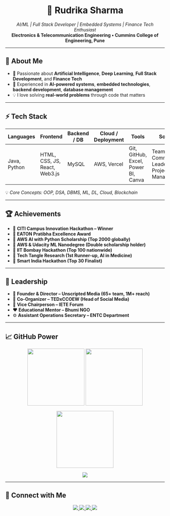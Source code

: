 <h1 align="center">🚀 Rudrika Sharma</h1>

<p align="center">
  <em>AI/ML | Full Stack Developer | Embedded Systems | Finance Tech Enthusiast</em><br>
  <strong>Electronics & Telecommunication Engineering • Cummins College of Engineering, Pune</strong>
</p>

---

## 🧠 About Me

- 🚀 Passionate about **Artificial Intelligence**, **Deep Learning**, **Full Stack Development**, and **Finance Tech**
- 🔬 Experienced in **AI-powered systems**, **embedded technologies**, **backend development**, **database management**
- 💡 I love solving **real-world problems** through code that matters

---

## ⚡ Tech Stack

| Languages | Frontend | Backend / DB | Cloud / Deployment | Tools | Soft Skills |
|------------|-----------|--------------|-------------------|-------|-------------|
| Java, Python | HTML, CSS, JS, React, Web3.js | MySQL | AWS, Vercel | Git, GitHub, Excel, Power BI, Canva | Teamwork, Communication, Leadership, Project Management |

💡 *Core Concepts: OOP, DSA, DBMS, ML, DL, Cloud, Blockchain*

---

## 🏆 Achievements

- 🥇 **CITI Campus Innovation Hackathon – Winner**
- 🥇 **EATON Pratibha Excellence Award**
- 🥇 **AWS AI with Python Scholarship (Top 2000 globally)**
- 🥇 **AWS & Udacity ML Nanodegree (Double scholarship holder)**
- 🥇 **IIT Bombay Hackathon (Top 100 nationwide)**
- 🥇 **Tech Tangle Research (1st Runner-up, AI in Medicine)**
- 🥇 **Smart India Hackathon (Top 30 Finalist)**

---

## 👑 Leadership

- 🎥 **Founder & Director – Unscripted Media (65+ team, 1M+ reach)**  
- 🎤 **Co-Organizer – TEDxCCOEW (Head of Social Media)**  
- 📡 **Vice Chairperson – IETE Forum**  
- ❤️ **Educational Mentor – Bhumi NGO**  
- ⚙️ **Assistant Operations Secretary – ENTC Department**

---

## 📈 GitHub Power

<p align="center">
  <img src="https://github-readme-stats.vercel.app/api?username=rudrikasharma15&show_icons=true&theme=vision-friendly-dark&hide=issues&count_private=true" height="180" />
  <img src="https://github-readme-stats.vercel.app/api/top-langs/?username=rudrikasharma15&layout=compact&theme=vision-friendly-dark" height="180" />
</p>

<p align="center">
  <img src="https://streak-stats.demolab.com?user=rudrikasharma15&theme=vision-friendly-dark&hide_border=false" height="180" />
</p>

<p align="center">
  <img src="https://github-profile-summary-cards.vercel.app/api/cards/profile-details?username=rudrikasharma15&theme=vision_friendly_dark" />
</p>

---

## 🔗 Connect with Me

<p align="center">
  <a href="https://www.linkedin.com/in/rudrika-sharma-514490271">
    <img src="https://img.shields.io/badge/LinkedIn-blue?style=for-the-badge&logo=linkedin" />
  </a>
  <a href="https://github.com/rudrikasharma15">
    <img src="https://img.shields.io/badge/GitHub-000?style=for-the-badge&logo=github" />
  </a>
  <a href="https://medium.com/@rudrikasharma1503">
    <img src="https://img.shields.io/badge/Medium-12100E?style=for-the-badge&logo=medium" />
  </a>
  <a href="mailto:rudrikasharma1503@gmail.com">
    <img src="https://img.shields.io/badge/Email-D14836?style=for-the-badge&logo=gmail" />
  </a>
</p>
